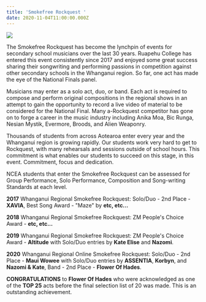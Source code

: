 ```yaml
---
title: 'Smokefree Rockquest '
date: 2020-11-04T11:00:00.000Z
---
```

![](https://res.cloudinary.com/ruapehu-college/image/upload/v1621510290/Performing%20Arts/Smokefree_Rockquest_2016-2020_pxgbfv.jpg)

The Smokefree Rockquest has become the lynchpin of events for secondary school musicians over the last 30 years. Ruapehu College has entered this event consistently since 2017 and enjoyed some great success sharing their songwriting and performing passions in competition against other secondary schools in the Whanganui region. So far, one act has made the eye of the National Finals panel.

Musicians may enter as a solo act, duo, or band. Each act is required to compose and perform original compositions in the regional shows in an attempt to gain the opportunity to record a live video of material to be considered for the National Final. Many a-Rockquest competitor has gone on to forge a career in the music industry including Anika Moa, Bic Runga, Nesian Mystik, Evermore, Broods, and Alien Weaponry.

Thousands of students from across Aotearoa enter every year and the Whanganui region is growing rapidly. Our students work very hard to get to Rockquest, with many rehearsals and sessions outside of school hours. This commitment is what enables our students to succeed on this stage, in this event. Commitment, focus and dedication.

NCEA students that enter the Smokefree Rockquest can be assessed for Group Performance, Solo Performance, Composition and Song-writing Standards at each level.

**2017** Whanganui Regional Smokefree Rockquest: Solo/Duo - 2nd Place - **XAVIA**, Best Song Award - "Maze" by **etc, etc...**

**2018** Whanganui Regional Smokefree Rockquest: ZM People's Choice Award - **etc, etc...**

**2019** Whanganui Regional Smokefree Rockquest: ZM People's Choice Award - **Altitude** with Solo/Duo entries by **Kate Elise** and **Nazomi**.

**2020** Whanganui Regional Online Smokefree Rockquest: Solo/Duo - 2nd Place - **Maui Wowee** with Solo/Duo entries by **ASSENTIA**, **Korbyn**, and **Nazomi & Kate**, Band - 2nd Place - **Flower Of Hades**.

**CONGRATULATIONS** to **Flower Of Hades** who were acknowledged as one of the **TOP 25** acts before the final selection list of 20 was made. This is an outstanding achievement.
